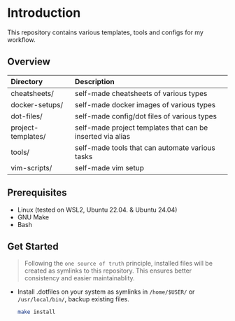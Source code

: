 # Introduction

This repository contains various templates, tools and configs for my workflow.

## Overview

| Directory          | Description |
| :----------------- | :---------- |
| cheatsheets/       | self-made cheatsheets of various types |
| docker-setups/     | self-made docker images of various types |
| dot-files/         | self-made config/dot files of various types |
| project-templates/ | self-made project templates that can be inserted via alias |
| tools/             | self-made tools that can automate various tasks |
| vim-scripts/       | self-made vim setup |

## Prerequisites

* Linux (tested on WSL2, Ubuntu 22.04. & Ubuntu 24.04)
* GNU Make
* Bash

## Get Started

>Following the `one source of truth` principle, installed files will be created
as symlinks to this repository. This ensures better consistency and easier maintainablity.

* Install .dotfiles on your system as symlinks in `/home/$USER/` or `/usr/local/bin/`, backup existing files.

   ```sh
   make install
   ```
